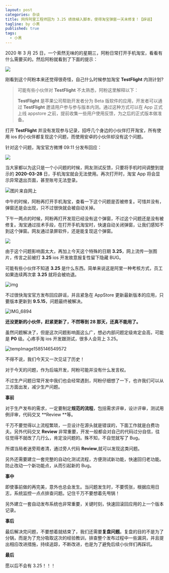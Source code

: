 ```yaml
---
layout: post
categories: 杂谈
title: 网传阿里工程师因为 3.25 绩效植入脚本，使得淘宝弹窗一天未修复！【辟谣】
tagline: by 小黑
published: true
tags: 
  - 小黑
---
```


2020 年 3 月 25 日，一个索然无味的的星期三，阿粉日常打开手机淘宝，看看有什么需要买的。然后阿粉就看到了下面的提示：

<!--more-->

![](http://www.justdojava.com/assets/images/2019/java/image_andyxh/20200326/00831rSTly1gd6hnh33pwj30n01ds1kx.jpg)

刚看到这个阿粉本来还觉得很奇怪，自己什么时候参加淘宝 **TestFlight** 内测计划?

> 可能有些小伙伴对 **TestFlight** 不太熟悉，阿粉这里解释以下：
>
> **TestFlight** 是苹果公司帮助开发者分为 Beta 版软件的应用，开发者可以通过 **TestFlight** 邀请用户参与参与版本内测。通过这种方式可以在 App 正式上线 appstore 之前，提前收集一些用户使用反馈，为之后的正式版本做准备。

打开 **TestFlight** 并没有发现参与记录，招呼几个身边的小伙伴打开淘宝，所有使用 ios 的小伙伴都复现这个问题，而使用安卓的小伙伴却没有这个问题。

针对这个问题，淘宝官方微博 09:11 分发布回应：

![](http://www.justdojava.com/assets/images/2019/java/image_andyxh/20200326/00831rSTly1gd6ip8agjtj30n008owfp.jpg)

当大家都以为这只是一个小问题的时候，网友测试反馈，只要将手机时间调整到提示的 **2020-03-28** 日，手机淘宝就会无法使用。再次打开时，淘宝 App 将会显示异常退出页面，甚至账号无法登录。

![图片来自网上](http://www.justdojava.com/assets/images/2019/java/image_andyxh/20200326/00831rSTly1gd6ii4fcknj30kk0csjxd.jpg)

中午的时候，阿粉再打开手机淘宝，查看一下这个问题是否被修复。可惜并没有，弹窗还是会出现，只不过很快就会被自动关掉。

下午一两点的时候，阿粉再打开发现已经没有这个弹窗，不过这个问题还是没有被修复。淘宝通过技术手段，在打开手机淘宝时，快速自动关闭弹窗，让我们感知不到这个弹窗。网友通过录屏软件，还是能复现这个弹窗。

![](http://www.justdojava.com/assets/images/2019/java/image_andyxh/20200326/00831rSTly1gd6j2se5gqj30u00ybkjl.jpg)

由于这个问题影响面太大，再加上今天这个特殊的日期 **3.25**，网上流传一张图片，传言之前被打 **3.25** ios 开发故意报复性留下隐藏 BUG。

可能有些小伙伴不知道 **3.25** 是什么东西。简单来说这是阿里一种考核方式，员工如果连续两次拿 **3.25** 就将会被劝退。

![img](http://www.justdojava.com/assets/images/2019/java/image_andyxh/20200326/00831rSTly1gd6jc20ywfj309704wglo.jpg)

不过很快淘宝官方发布回应辟谣，并且紧急在 AppStore 更新最新版本的应用，只要版本更新到 **9.5.15**，问题最终被解决。

![IMG_6894](http://www.justdojava.com/assets/images/2019/java/image_andyxh/20200326/00831rSTly1gd6j8rovkvj30n00yq437.jpg)

**还没更新的小伙伴，赶紧更新了，不然等到 28 那天，还真不能用了。**

虽然问题解决了，但是这次问题影响面这么广，想必内部问题定级肯定会高，可能是 **P0** 级。心疼手淘 ios 开发跟测试，很多人会背上 3.25。

![tempImage1585146549572](http://www.justdojava.com/assets/images/2019/java/image_andyxh/20200326/00831rSTly1gd6jmdr01ej308h05yt8o.jpg)

不得不说，我们今天又一次见证了历史！

对于今天的问题，作为后端开发，阿粉可能并没有什么发言权。

不过生产问题日常开发中我们也会经常遇到，阿粉仔细想了一下，也许我们可以从三方面出发，减少生产问题。

**事前**

对于生产发布的需求，一定要制定**规范的流程**，包括需求评审，设计评审，测试用例评审，代码交叉 **Review **等。

千万不要觉得以上流程繁琐，一旦设计在源头就是错误的，下面工作就是白费功夫。另外代码交叉 **Review** 非常重要，开发一般都会对自己的代码过分自信，往往觉得不就改了几行么，肯定没问题的。殊不知，不自觉就写了 Bug。

所谓当局者迷旁观者清，通过旁人代码 **Review**,就可以发现这类问题。

另外还需要建立一套完整的自动化测试流程，方便测试新功能，快速回归老功能。防止改动一个新功能点，从而引起新的 Bug。

**事中**

即使事前做的再完美，意外也总会发生。当问题发生时，不要慌张，根据应用日志，系统监控一点点排查问题。记住千万不要想着先甩锅！

另外建立一套自动发布系统也非常重要，关键时刻，快速回滚回应用的上一个版本记录。

**事后**

最后解决完问题，不要想着就结束了，我们还需要**复盘问题**。复盘的目的不是为了分锅，而是为了充分吸取这次的经验教训，排查整个发布过程中一些漏洞，并且提出相应改进措施，持续追踪，不断改进，也是为了避免后续小伙伴们再踩坑。

**最后**

愿以后不会有 3.25！！！



